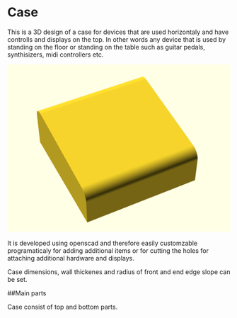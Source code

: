 # Case
This is a 3D design of a case for devices that are used horizontaly and have controlls and displays on the top. In other words any device that is used by standing on the floor or standing on the table such as guitar pedals, synthisizers, midi controllers etc.

![Case assembled](assets/Case-assembled.png)

It is developed using openscad and therefore easily customzable programaticaly for adding additional items or for cutting the holes for attaching additional hardware and displays.

Case dimensions, wall thickenes and radius of front and end edge slope can be set.

##Main parts

Case consist of top and bottom parts.
